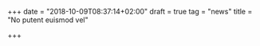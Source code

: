 +++
date = "2018-10-09T08:37:14+02:00"
draft = true
tag = "news"
title = "No putent euismod vel"

+++
